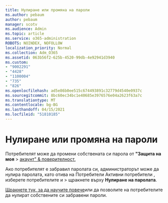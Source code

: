 ```yaml
---
title: Нулиране или промяна на пароли
ms.author: pebaum
author: pebaum
manager: scotv
ms.audience: Admin
ms.topic: article
ms.service: o365-administration
ROBOTS: NOINDEX, NOFOLLOW
localization_priority: Normal
ms.collection: Adm_O365
ms.assetid: 063b56f2-625b-4520-99db-4e92941d3940
ms.custom:
- "9002291"
- "4428"
- "1100004"
- "735"
- "826"
ms.openlocfilehash: ad5e86b0ee515c674493891c32779d4540e0937c
ms.sourcegitcommit: 8bc60ec34bc1e40685e3976576e04a2623f63a7c
ms.translationtype: MT
ms.contentlocale: bg-BG
ms.lasthandoff: 04/15/2021
ms.locfileid: "51810185"
---
```

# <a name="reset-or-change-passwords"></a>Нулиране или промяна на пароли

Потребителят може да промени собствената си парола от **"Защита на моя**  >  [акаунт" & поверителност.](https://portal.office.com/account/#security)
  
Ако потребителят е забравил паролата си, администраторът може да нулира паролата, като отива на Потребители Активни потребители , изберете потребителите и  >  [](https://portal.office.com/adminportal/home#/users)щракнете върху **Нулиране на паролата**.
  
[Щракнете тук, за да научите повече](https://docs.microsoft.com/microsoft-365/admin/add-users/reset-passwords)или да позволите на потребителите да нулират собствените си забравени пароли.
